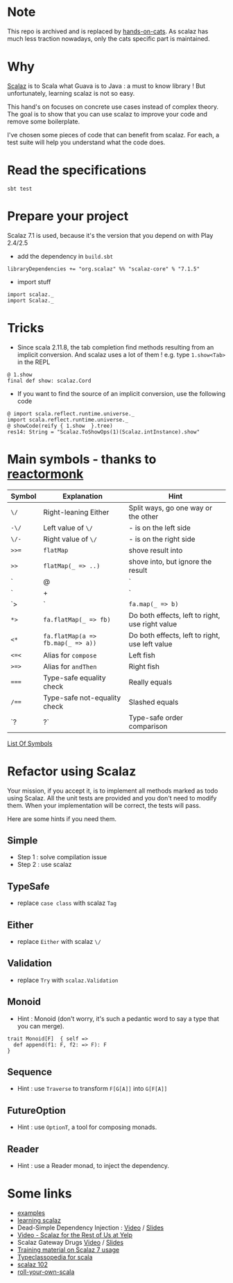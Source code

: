 # Note

This repo is archived and is replaced by [hands-on-cats](https://github.com/YannMoisan/hands-on-cats).
As scalaz has much less traction nowadays, only the cats specific part is maintained.

# Why
[Scalaz](https://github.com/scalaz/scalaz) is to Scala what Guava is to Java : a must to know library ! But unfortunately, learning scalaz is not so easy.


This hand's on focuses on concrete use cases instead of complex theory. The goal is to show that you can use scalaz to
improve your code and remove some boilerplate.

I've chosen some pieces of code that can benefit from scalaz. For each, a test suite will help you understand what the code does.

# Read the specifications

```
sbt test
```

# Prepare your project

Scalaz 7.1 is used, because it's the version that you depend on with Play 2.4/2.5

- add the dependency in `build.sbt`

```
libraryDependencies += "org.scalaz" %% "scalaz-core" % "7.1.5"
```

- import stuff

```
import scalaz._
import Scalaz._
```

# Tricks

- Since scala 2.11.8, the tab completion find methods resulting from an implicit conversion. And scalaz uses a lot of them ! e.g. type `1.show<Tab>` in the REPL

```
@ 1.show
final def show: scalaz.Cord
```

- If you want to find the source of an implicit conversion, use the following code

```
@ import scala.reflect.runtime.universe._
import scala.reflect.runtime.universe._
@ showCode(reify { 1.show  }.tree)
res14: String = "Scalaz.ToShowOps(1)(Scalaz.intInstance).show"
```

# Main symbols - thanks to [reactormonk](https://gist.github.com/reactormonk/8bba396887cfa4d202c62761a1084ab5)

| Symbol  | Explanation             | Hint                                |
|---------|-------------------------|-------------------------------------|
| `\/`    | Right-leaning Either    | Split ways, go one way or the other |
| `-\/`   | Left value of `\/`        | - is on the left side               |
| `\/-`   | Right value  of `\/`      | - is on the right side              |
| `>>=`   | `flatMap`                 | shove result into                   |
| `>>`    | `flatMap(_ => ..)`        | shove into, but ignore the result   |
| `|@|` | Applicatives into Tuple | Scream operator                     |
| `|+|` | Append via Monoid       | + was taken                         |
| `>|`    | `fa.map(_ => b)` | Ignore the content and use a new value. Equivalent to `fa.as(b)` |
| `*>`    | `fa.flatMap(_ => fb)` | Do both effects, left to right, use right value |
| `<*`    | `fa.flatMap(a => fb.map(_ => a))` | Do both effects, left to right, use left value |
| `<=<`   | Alias for `compose` | Left fish |
| `>=>`   | Alias for `andThen` | Right fish |
| `===`   | Type-safe equality check | Really equals |
| `/==`   | Type-safe not-equality check | Slashed equals |
| `?|?`   | Type-safe order comparison | |

[List Of Symbols](https://oss.sonatype.org/service/local/repositories/releases/archive/org/scalaz/scalaz_2.11/7.3.0-M2/scalaz_2.11-7.3.0-M2-javadoc.jar/!/index.html#index.index-_ )

# Refactor using Scalaz

Your mission, if you accept it, is to implement all methods marked as todo using Scalaz. All the unit tests are provided and you don't need to modify them. When your implementation will be correct, the tests will pass.

Here are some hints if you need them.

## Simple

- Step 1 : solve compilation issue
- Step 2 : use scalaz

## TypeSafe

- replace `case class` with scalaz `Tag`

## Either

- replace `Either` with scalaz `\/`

## Validation

- replace `Try` with `scalaz.Validation`

## Monoid

- Hint : Monoid (don't worry, it's such a pedantic word to say a type that you can merge).

```
trait Monoid[F]  { self =>
  def append(f1: F, f2: => F): F
}
```

## Sequence

- Hint : use `Traverse` to transform `F[G[A]]` into `G[F[A]]`

## FutureOption

- Hint : use `OptionT`, a tool for composing monads.

## Reader

- Hint : use a Reader monad, to inject the dependency.

# Some links

- [examples](https://github.com/scalaz/scalaz/tree/series/7.1.x/example/src/main/scala/scalaz/example)
- [learning scalaz](http://www.eed3si9n.com/learning-scalaz/)
- Dead-Simple Dependency Injection : [Video](https://www.youtube.com/watch?v=ZasXwtTRkio) /  [Slides](https://speakerdeck.com/marakana/dead-simple-dependency-injection-in-scala)
- [Video - Scalaz for the Rest of Us at Yelp](https://www.youtube.com/watch?v=kcfIH3GYXMI)
- Scalaz Gateway Drugs [Video](https://www.youtube.com/watch?v=BsC-11Baouw) / [Slides](http://slides.com/bwmcadams/scalaz-gateway-drugs#/)
- [Training material on Scalaz 7 usage](http://www.slideshare.net/mpilquist/scalaz-13068563)
- [Typeclassopedia for scala](http://typeclassopedia.bitbucket.org/)
- [scalaz 102](http://slides.com/coltfrederickson/scalaz-102-2-1#/)
- [roll-your-own-scala](https://meta.plasm.us/posts/2015/07/11/roll-your-own-scala/)
